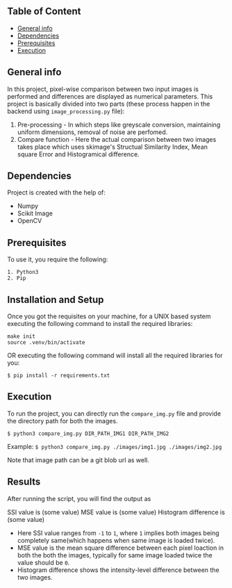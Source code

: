 
## Table of Content
* [General info](#general-info)
* [Dependencies](#dependencies)
* [Prerequisites](#prerequisites)
* [Execution](#execution)

## General info
In this project, pixel-wise comparison between two input images is performed and differences are displayed as numerical parameters. This project is basically divided into two parts (these process happen in the backend using ```image_processing.py``` file):
1. Pre-processing - In which steps like greyscale conversion, maintaining uniform dimensions, removal of noise are perfomed.
2. Compare function - Here the actual comparison between two images takes place which uses skimage's Structual Similarity Index, Mean square Error and Histogramical difference.

## Dependencies
Project is created with the help of:
* Numpy
* Scikit Image
* OpenCV

## Prerequisites
To use it, you require the following:
```
1. Python3
2. Pip
```

## Installation and Setup
Once you got the requisites on your machine, for a UNIX based system executing the following command to install the required libraries:
```
make init
source .venv/bin/activate
```

OR executing the following command will install all the required libraries for you:
```
$ pip install -r requirements.txt
```
	
## Execution
To run the project, you can directly run the ```compare_img.py``` file and provide the directory path for both the images.

```$ python3 compare_img.py DIR_PATH_IMG1 DIR_PATH_IMG2```

Example: ```$ python3 compare_img.py ./images/img1.jpg ./images/img2.jpg ```

Note that image path can be a git blob url as well.

## Results
After running the script, you will find the output as

SSI value is (some value)
MSE value is (some value)
Histogram difference is (some value) 

* Here SSI value ranges from ```-1``` to ```1```, where ```1``` implies both images being completely same(which happens when same image is loaded twice). 
* MSE value is the mean square difference between each pixel loaction in both the both the images, typically for same image loaded twice the value should be ```0```.
* Histogram difference shows the intensity-level difference between the two images. 